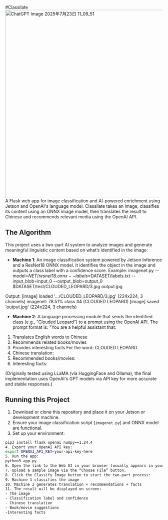 #Classilate
<img width="600" height="600" alt="ChatGPT Image 2025年7月23日 11_09_51" src="https://github.com/user-attachments/assets/a6dde061-6e3c-4976-ab1f-0375d5053647" />
A Flask web app for image classification and AI-powered enrichment using Jetson and OpenAI's language model. Classilate takes an image, classifies its content using an ONNX image model, then translates the result to Chinese and recommends relevant media using the OpenAI API.
## The Algorithm

This project uses a two-part AI system to analyze images and generate meaningful linguistic content based on what’s identified in the image:

- **Machine 1**: An image classification system powered by Jetson Inference and a ResNet18 ONNX model. It identifies the object in the image and outputs a class label with a confidence score. Example:
imagenet.py
--model=$NET/resnet18.onnx
--labels=$DATASET/labels.txt
--input_blob=input_0
--output_blob=output_0
$DATASET/test/CLOUDED_LEOPARD/3.jpg output.jpg

Output:
[image] loaded '.../CLOUDED_LEOPARD/3.jpg' (224x224, 3 channels)
imagenet: 78.51% class #4 (CLOUDED LEOPARD)
[image] saved 'output.jpg' (224x224, 3 channels)

- **Machine 2**: A language processing module that sends the identified class (e.g., “Clouded Leopard”) to a prompt using the OpenAI API. The prompt format is:
"You are a helpful assistant that:
1. Translates English words to Chinese
2. Recommends related books/movies
3. Provides interesting facts
For the word: CLOUDED LEOPARD
1. Chinese translation:
2. Recommended books/movies:
3. Interesting facts:

(Originally tested using LLaMA (via HuggingFace and Ollama), the final implementation uses OpenAI's GPT models via API key for more accurate and stable responses.)

## Running this Project

1. Download or clone this repository and place it on your Jetson or development machine.
2. Ensure your image classification script (`imagenet.py`) and ONNX model are functional.
3. Set up your environment:
 ```bash
 pip3 install flask openai numpy==1.24.4
4. Export your OpenAI API key:
export OPENAI_API_KEY=your-api-key-here
5. Run the app:
python3 app.py
6. Open the link to the Web UI in your browser (usually appears in your terminal or bottom corner).
7. Upload a sample image via the “Choose File” button.
8. Click the Classify Image button to start the two-part process:
9. Machine 1 classifies the image
10. Machine 2 generates translation + recommendations + facts
11. The result will be displayed on screen:
- The image
- Classification label and confidence
- Chinese translation
- Book/movie suggestions
 -Interesting facts
